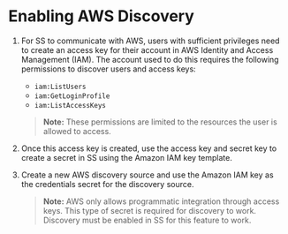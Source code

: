[title]: # (Enabling AWS Discovery)
[tags]: # (AWS, AccountDiscovery)
[priority]: # (1000)

# Enabling AWS Discovery

1. For SS to communicate with AWS, users with sufficient privileges need to create an access key for their account in AWS Identity and Access Management (IAM). The account used to do this requires the following permissions to discover users and access keys:

   - `iam:ListUsers`
   - `iam:GetLoginProfile`
   - `iam:ListAccessKeys`

   > **Note:** These permissions are limited to the resources the user is allowed to access.

1. Once this access key is created, use the access key and secret key to create a secret in SS using the Amazon IAM key template.

1. Create a new AWS discovery source and use the Amazon IAM key as the credentials secret for the discovery source.

   > **Note:** AWS only allows programmatic integration through access keys. This type of secret is required for discovery to work. Discovery must be enabled in SS for this feature to work.
